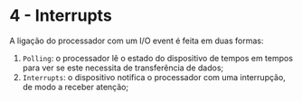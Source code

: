 # 4 - Interrupts

A ligação do processador com um I/O event é feita em duas formas:
1. `Polling`: o processador lê o estado do dispositivo de tempos em tempos para ver se este necessita de transferência de dados;
2. `Interrupts`: o dispositivo notifica o processador com uma interrupção, de modo a receber atenção;

